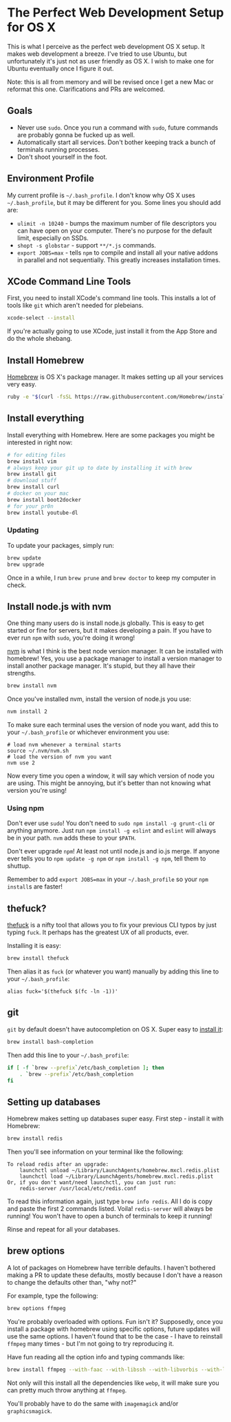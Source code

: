 # The Perfect Web Development Setup for OS X

This is what I perceive as the perfect web development OS X setup.
It makes web development a breeze.
I've tried to use Ubuntu, but unfortunately it's just not as user friendly as OS X.
I wish to make one for Ubuntu eventually once I figure it out.

Note: this is all from memory and will be revised once I get a new Mac or reformat this one.
Clarifications and PRs are welcomed.

## Goals

- Never use `sudo`. Once you run a command with `sudo`, future commands are probably gonna be fucked up as well.
- Automatically start all services. Don't bother keeping track a bunch of terminals running processes.
- Don't shoot yourself in the foot.

## Environment Profile

My current profile is `~/.bash_profile`.
I don't know why OS X uses `~/.bash_profile`,
but it may be different for you.
Some lines you should add are:

- `ulimit -n 10240` - bumps the maximum number of file descriptors you can have open on your computer.
  There's no purpose for the default limit, especially on SSDs.
- `shopt -s globstar` - support `**/*.js` commands.
- `export JOBS=max` - tells `npm` to compile and install all your native addons in parallel and not sequentially.
  This greatly increases installation times.

## XCode Command Line Tools

First, you need to install XCode's command line tools.
This installs a lot of tools like `git` which aren't needed for plebeians. 

```bash
xcode-select --install
```

If you're actually going to use XCode, just install it from the App Store and do the whole shebang.

## Install Homebrew

[Homebrew](http://brew.sh/) is OS X's package manager.
It makes setting up all your services very easy.

```bash
ruby -e "$(curl -fsSL https://raw.githubusercontent.com/Homebrew/install/master/install)"
```

## Install everything

Install everything with Homebrew.
Here are some packages you might be interested in right now:

```bash
# for editing files
brew install vim
# always keep your git up to date by installing it with brew
brew install git
# download stuff
brew install curl
# docker on your mac
brew install boot2docker
# for your pr0n
brew install youtube-dl
```

### Updating

To update your packages,
simply run:

```bash
brew update
brew upgrade
```

Once in a while, I run `brew prune` and `brew doctor` to keep my computer in check.

## Install node.js with nvm

One thing many users do is install node.js globally.
This is easy to get started or fine for servers,
but it makes developing a pain.
If you have to ever run `npm` with `sudo`, 
you're doing it wrong!

[nvm](https://github.com/creationix/nvm) is what I think is the best node version manager.
It can be installed with homebrew!
Yes, you use a package manager to install a version manager to install another package manager.
It's stupid, but they all have their strengths.

```bash
brew install nvm
```

Once you've installed nvm,
install the version of node.js you use:

```bash
nvm install 2
```

To make sure each terminal uses the version of node you want,
add this to your `~/.bash_profile` or whichever environment you use:

```env
# load nvm whenever a terminal starts
source ~/.nvm/nvm.sh
# load the version of nvm you want
nvm use 2
```

Now every time you open a window,
it will say which version of node you are using.
This might be annoying, 
but it's better than not knowing what version you're using!

### Using npm

Don't ever use `sudo`!
You don't need to `sudo npm install -g grunt-cli` or anything anymore.
Just run `npm install -g eslint` and `eslint` will always be in your path.
`nvm` adds these to your `$PATH`.

Don't ever upgrade `npm`!
At least not until node.js and io.js merge.
If anyone ever tells you to `npm update -g npm` or `npm install -g npm`,
tell them to shuttup.

Remember to add `export JOBS=max` in your `~/.bash_profile` so your `npm install`s are faster!

## thefuck?

[thefuck](https://github.com/nvbn/thefuck) is a nifty tool that allows you to fix your previous CLI typos by just typing `fuck`.
It perhaps has the greatest UX of all products, ever.

Installing it is easy:

```bash
brew install thefuck
```

Then alias it as `fuck` (or whatever you want) manually by adding this line to your `~/.bash_profile`:

```env
alias fuck='$(thefuck $(fc -ln -1))'
```

## git

`git` by default doesn't have autocompletion on OS X.
Super easy to [install it](https://github.com/bobthecow/git-flow-completion/wiki/Install-Bash-git-completion):

```bash
brew install bash-completion
```

Then add this line to your `~/.bash_profile`:

```bash
if [ -f `brew --prefix`/etc/bash_completion ]; then
    . `brew --prefix`/etc/bash_completion
fi
```

## Setting up databases

Homebrew makes setting up databases super easy.
First step - install it with Homebrew:

```bash
brew install redis
```

Then you'll see information on your terminal like the following:

```
To reload redis after an upgrade:
    launchctl unload ~/Library/LaunchAgents/homebrew.mxcl.redis.plist
    launchctl load ~/Library/LaunchAgents/homebrew.mxcl.redis.plist
Or, if you don't want/need launchctl, you can just run:
    redis-server /usr/local/etc/redis.conf
```

To read this information again, just type `brew info redis`.
All I do is copy and paste the first 2 commands listed.
Voila!
`redis-server` will always be running!
You won't have to open a bunch of terminals to keep it running!

Rinse and repeat for all your databases.

## brew options

A lot of packages on Homebrew have terrible defaults.
I haven't bothered making a PR to update these defaults,
mostly because I don't have a reason to change the defaults other than, "why not?"

For example, type the following:

```bash
brew options ffmpeg
```

You're probably overloaded with options.
Fun isn't it?
Supposedly, once you install a package with homebrew using specific options,
future updates will use the same options.
I haven't found that to be the case - I have to reinstall `ffmpeg` many times - but I'm not going to try reproducing it.

Have fun reading all the option info and typing commands like:

```bash
brew install ffmpeg --with-faac --with-libssh --with-libvorbis --with-libvpx --with-openssl --with-opus --with-theora --with-webp --with-x265
```

Not only will this install all the dependencies like `webp`, 
it will make sure you can pretty much throw anything at `ffmpeg`.

You'll probably have to do the same with `imagemagick` and/or `graphicsmagick`.
